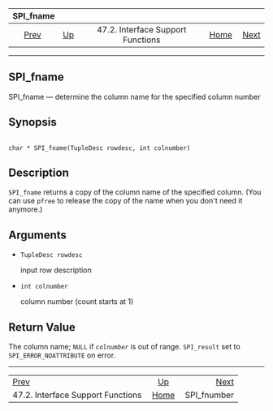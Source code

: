 <!--?xml version="1.0" encoding="UTF-8" standalone="no"?-->

|                                SPI\_fname                               |                                                                      |                                   |                                                       |                                             |
| :---------------------------------------------------------------------: | :------------------------------------------------------------------- | :-------------------------------: | ----------------------------------------------------: | ------------------------------------------: |
| [Prev](spi-interface-support.html "47.2. Interface Support Functions")  | [Up](spi-interface-support.html "47.2. Interface Support Functions") | 47.2. Interface Support Functions | [Home](index.html "PostgreSQL 17devel Documentation") |  [Next](spi-spi-fnumber.html "SPI_fnumber") |

***



## SPI\_fname

SPI\_fname — determine the column name for the specified column number

## Synopsis

```

char * SPI_fname(TupleDesc rowdesc, int colnumber)
```

## Description

`SPI_fname` returns a copy of the column name of the specified column. (You can use `pfree` to release the copy of the name when you don't need it anymore.)

## Arguments

*   `TupleDesc rowdesc`

    input row description

*   `int colnumber`

    column number (count starts at 1)

## Return Value

The column name; `NULL` if *`colnumber`* is out of range. `SPI_result` set to `SPI_ERROR_NOATTRIBUTE` on error.

***

|                                                                         |                                                                      |                                             |
| :---------------------------------------------------------------------- | :------------------------------------------------------------------: | ------------------------------------------: |
| [Prev](spi-interface-support.html "47.2. Interface Support Functions")  | [Up](spi-interface-support.html "47.2. Interface Support Functions") |  [Next](spi-spi-fnumber.html "SPI_fnumber") |
| 47.2. Interface Support Functions                                       |         [Home](index.html "PostgreSQL 17devel Documentation")        |                                SPI\_fnumber |
